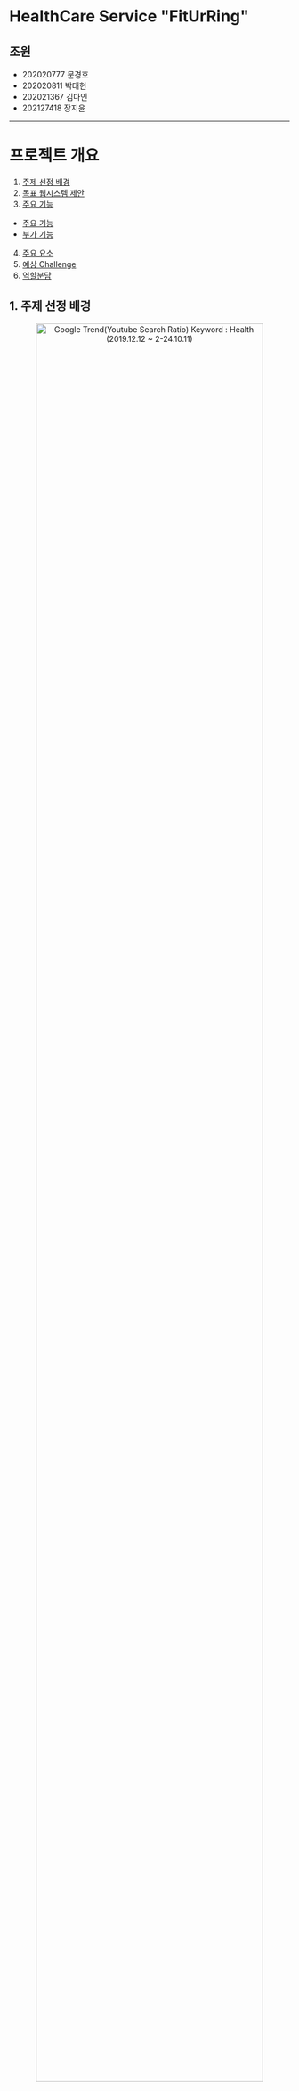 # HealthCare Service **"FitUrRing"**
## 조원
- 202020777 문경호
- 202020811 박태현
- 202021367 김다인
- 202127418 장지윤

---

# 프로젝트 개요
1. [주제 선정 배경](#1-주제-선정-배경)
2. [목표 웹시스템 제안](#2-목표-웹시스템-제안)
3. [주요 기능](#3-주요-기능-설명)
  - [주요 기능](#주요-기능)
  - [부가 기능](#부가-기능)
4. [주요 요소](#4-주요-요소)
5. [예상 Challenge](#5-예상-challenge)
6. [역할분담](#6-역할분담)

## 1. 주제 선정 배경
<p align="center">
  <img src="./img/GoogleTrend.png" alt="Google Trend(Youtube Search Ratio) Keyword : Health (2019.12.12 ~ 2-24.10.11)" width="90%">
</p>  
코로나 이후 건강에 대한 관심도가 증가하였다. 유튜브 키워드 검색 사이트인 구글 트렌드의 검색 겨로가를 본다면, 코로나 19 이후 건강 관련 검색량이 증가하였으며, 이 수치는 현재까지도 꾸주닣 유지중이다. 이를 통해 사람들이 자신의 건강에 대해 많은 관심을 가지고 있다는 것을 확인할 수 있다.  
 
<p align="center">
  <img src="./img/UsingCenter.png" alt="문화체육관광부(자주 이용하는 체육시설) 2018 ~ 2023" width="45%">
  <img src="./img/NotUsingCenter.png" alt="문화체육관광부(체육시설을 이용하지 않는 이유) 2016 ~ 2023" width="45%">
</p>  
하지만 건강에 대한 선호도가 높아졌지만 체육시설을 이용하지 않는 사람들이 다수 존재하고, 이에 대한 원인으로는 과반이 넘는 사람이 시간적 여유가 없어서 체육시설을 이용하지 않고 있다고 응답하였다.  
하지만 홈트레이닝은 타 스포츠 대비 시간제약에서부터 자유롭고 다양한 운동을 별도의 기구가 없이 누구나 손쉽게 할 수 있다는 장점이 있다. 이러한 장점에도 평소에 운동을 하지 않았던 사람들에게는 홈트를 무작정 따라하기 어려울 수 있다.  
운동에서 가장 중요한 점은 본인에게 맞는 강도로 올바른 자세를 통해 운동을 수행하는 것이다. 높은 접근성에도 처음 입문하는 사람들ㄹ에게는 다소 어려운 점이 있을 수 있는데, 이를 해결하기 위해서 개인의 환경에 맞게끔 영사을 추천해주고, 숙련자의 경우 강도 높은 운동을 제공함과 동시에 체계적인 루틴 관리를 할 수 있는 시스템을 구축한다. 또한 운동하고 싶은 부위의 근육을 직접 선택하여 볼 수 있는 인터페이스 또한 제공된다.

## 2. 목표 웹시스템 제안
해당 서비스는 여러 사용자에게 자신의 수행 능력에 알맞는 운동 영상을 추천해 준다. 유튜브 API를 이용하여 유튜브에 다양하게 저장되어 있는 정보들을 제공하고 날짜별 운동 기록, 루틴 및 달성률 관리 시스템, 목표 설정을 통해 성과 추적 및 동기부여를 얻을 수 있는 다양한 기능을 제공한다.  
사용자 맞춤형 트레이닝 영상 플랫폼 "FitUrRing"은 체력 관리 방법중 하나인 써킷 트레이닝을 Ring에 빗대어 나의 체력에 맞는 운동으로 채워나간다는 의미이다. 또한 사용자의 운동에 관여하여 참여자(Featuring)가 된다는 의미이다.

<p align="center">
  <img src="./img/WebIA.png" alt="Information Architecture" width="90%">
</p>  
사이트맵은 해당 사진처럼 메인 페이지, 로그인, Habit Tracker, 영상 추천, 루틴 관리, 커뮤니티로 이루어져 있다. 초록색은 주요 구현 사항으로 회색은 추후 구현 사항으로 예상된다. 보라색은 로그인시 접근 가능한 페이지이다. Depth가 깊어질수록 사용자가 불편함을 느낄 수 있기에 최대 3으로 제한하였다.

## 3. 주요 기능 설명
### 주요 기능
<p align="center">
  <img src="./img/MainFeature.png" alt="주요 기능" width="90%">
</p>  
위 그림은 주요 기능을 나타낸 그림이다. 좌측에 있는 빨간색 박스 안에 사용자의 정보를 입력하고 오른쪽에서 해당 근육을 사용하는 운동 및 추천 운동들을 볼 수 있다. 파란색 박스로 원하는 근육에 커서를 올리면 해당 근육에 대한 설명이 나오고, 클릭하면 사용자의 추천에 맞는 운동 영상을 검색하여 유튜브 영상을 띄워준다.

<p align="center">
  <img src="./img/SignUp.png" alt="SignUp" width="45%">
  <img src="./img/SignIn.png" alt="SignIn" width="45%">
</p>  
해당 사진은 SignIn이 필요한 Habit Tracker와 커뮤니티 기능을 이용하기 위한 SignUp, SignIn 페이지이다. 사용자 ID/PW, 이름, 이메일, 신체정보와 서비스 이용 정보를 입력하여 등록할 수 있고 추후 소셜 로그인 기능또한 구현할 예정이다.

<p align="center">
  <img src="./img/Goal.png" alt="Goal" width="45%">
  <img src="./img/HabitTracker.png" alt="Habit Tracker" width="45%">
</p>  
위 사진은 HabitTracker의 목표 표시 페이지와 운동 기록 페이지이다. 월별/일일 기록이 가능하고, 통계 수식을 이용하여 목표 달성률을 쉽게 표시할 수 있다. 사용자 설정 목표가 가능하고 현재 달성 수준을 직관적으로 볼 수 있다.

### 부가 기능
현재 구현 예정이 기능은 다음과 같다.

1. 완벽한 개인 맞춤 검색 서비스 : 검색 기능 세분화(사용자 신체 특성 맞춤)
2. 좋아요 기능 : 나중에 시청할 영상 라이브러리
3. 커뮤니티 : 정보제공, 고민상담, 친목, 동기부여 등 운동인 전용 커뮤니티
4. 난이도 투표 시스템 : 서비스 사용자들이 직접 결정하는 운동 영상 난이도 시스템
5. 식단 관리 : 건강 관리에 필수 식단 관리 및 추천 시스템
6. 소셜 로그인 : 네이버, 구글, 카카오 등 소셜 계정을 통한 간편한 로그인

## 4. 주요 요소
<p align="center">
  <img src="./img/Diagram.png" alt="시스템 아키텍쳐 다이어그램" width="90%">
</p>  
프로젝트의 주요 요소는 다음과 같다. 프론트엔드는 프레임워크로 React를 사용하며 백엔드는 expressjs를 사용한다. 사용자 정보 저장 등의 DB는 MariaDB를 사용한다. 사용자 정보 저장 DB와 웹에서 사용하는 정보를 저장하는 DB를 분리시켜 운영하여 보안을 높이고 데이터 처리 속도를 높일 수 있다. 코드 유지 보수는 Gitlab을 사용하며, 각 추후 변경점이 존재할 수 있다.

## 5. 예상 Challenge
- 로그인
로그인 세션 유지를 위해 다른 기기에서 로그인 할 때 만료 기간을 처리하는 효율적인 방법을 고안한다.
- 렌더링 방법
서비스를 원활히 제공하기 위해 원활한 동적인 정보를 처리 위한 렌더링 방법을 고안한다.
- 근육 이미지 처리 방식
사용자가 신체 모델의 특정 부위를 클릭하면 해당 부위에 대한 정보가 출력되도록 영역을 설정하는 방법을 고안한다.

## 6. 역할분담
- 문경호
  - DevOps
  - Backend
  - PPT
- 박태현
  - Frontend
  - GitFlow
  - 발표
- 김다인
  - Backend
  - Wireframe
  - PPT
- 장지윤
  - Frontend
  - Wireframe
  - SiteMap

Last Modified : 2024.10.14 20:45:00